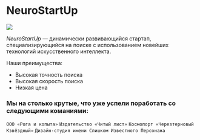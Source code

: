 # NeuroStartUp

![](https://netology-code.github.io/git-homeworks/introduction/assets/logo.png)

*NeuroStartUp* — динамически развивающийся стартап, специализирующийся на поиске с использованием 
 новейших технологий искусственного интеллекта.

Наши преимущества:
* Высокая точность поиска
* Высокая скорость поиска
* Низкая цена

### Мы на столько крутые, что уже успели поработать со следующими команиями:

```ООО «Рога и копыта»```
```Издательство «Читый лист»```
```Космопорт «Черезтерновый Кзвёздный»```
```Дизайн-студия имени Слишком Известного Персонажа```
